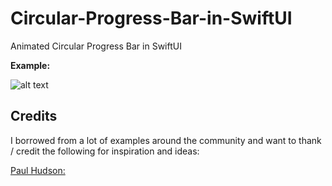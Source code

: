 # Circular-Progress-Bar-in-SwiftUI
Animated Circular Progress Bar in SwiftUI


**Example:** 

![alt text](progress.gifg)

## Credits
I borrowed from a lot of examples around the community and want to thank / credit the following for inspiration and ideas:

[Paul Hudson:](https://www.hackingwithswift.com/)